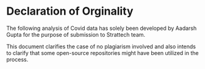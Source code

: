 # Declaration of Orginality 

The following analysis of Covid data has solely been developed by Aadarsh Gupta for the purpose of submission to Strattech team.

This document clarifies the case of no plagiarism involved and also intends to clarify that some open-source repositories might have been utilized in the process.
